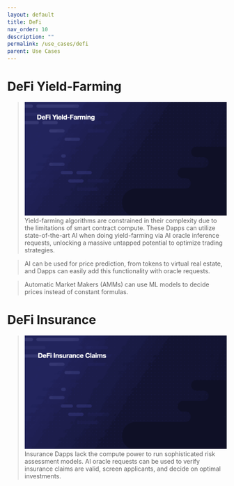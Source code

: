```yaml
---
layout: default
title: DeFi 
nav_order: 10
description: ""
permalink: /use_cases/defi
parent: Use Cases
---
```



# DeFi Yield-Farming
> ![DeFi Yield-Farming](../gifs/defi_yield.gif)
> Yield-farming algorithms are constrained in their complexity due to the limitations of smart contract compute. These Dapps can utilize state-of-the-art AI when doing yield-farming via AI oracle inference requests, unlocking a massive untapped potential to optimize trading strategies. 

> AI can be used for price prediction, from tokens to virtual real estate, and Dapps can easily add this functionality with oracle requests.

> Automatic Market Makers (AMMs) can use ML models to decide prices instead of constant formulas.

# DeFi Insurance
> ![DeFi Insurance](../gifs/defi_insurance.gif)
> Insurance Dapps lack the compute power to run sophisticated risk assessment models. AI oracle requests can be used to verify insurance claims are valid, screen applicants, and decide on optimal investments.
